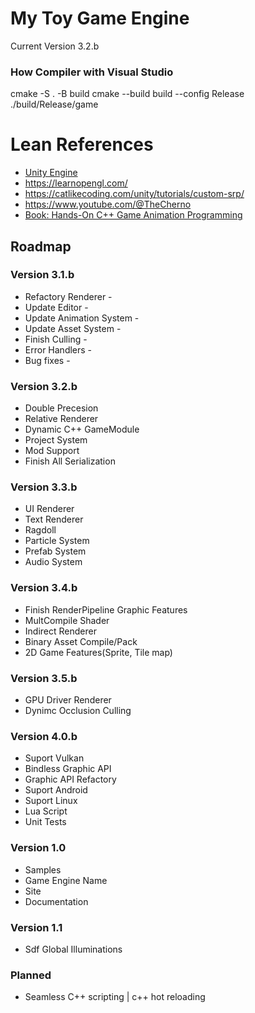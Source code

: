 # My Toy Game Engine

Current Version 3.2.b

### How Compiler with Visual Studio

cmake -S . -B build
cmake --build build --config Release
./build/Release/game


# Lean References

* [Unity Engine](https://unity.com/)
* <https://learnopengl.com/>
* <https://catlikecoding.com/unity/tutorials/custom-srp/>
* <https://www.youtube.com/@TheCherno>
* [Book: Hands-On C++ Game Animation Programming](https://subscription.packtpub.com/search?query=hands%20on%20game%20animation%20programming)

## Roadmap

### Version 3.1.b

* Refactory Renderer -
* Update Editor -
* Update Animation System -
* Update Asset System -
* Finish Culling -
* Error Handlers -
* Bug fixes -

### Version 3.2.b

* Double Precesion
* Relative Renderer
* Dynamic C++ GameModule
* Project System
* Mod Support
* Finish All Serialization

### Version 3.3.b

* UI Renderer
* Text Renderer
* Ragdoll
* Particle System
* Prefab System
* Audio System

### Version 3.4.b

* Finish RenderPipeline Graphic Features
* MultCompile Shader
* Indirect Renderer
* Binary Asset Compile/Pack
* 2D Game Features(Sprite, Tile map)

### Version 3.5.b

* GPU Driver Renderer
* Dynimc Occlusion Culling

### Version 4.0.b

* Suport Vulkan
* Bindless Graphic API
* Graphic API Refactory
* Suport Android
* Suport Linux
* Lua Script
* Unit Tests

### Version 1.0

* Samples
* Game Engine Name
* Site
* Documentation

### Version 1.1

* Sdf Global Illuminations

### Planned

* Seamless C++ scripting | c++ hot reloading 
